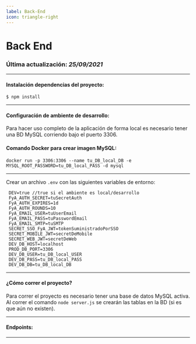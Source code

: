 ```yaml
---
label: Back-End
icon: triangle-right
---
```


# Back End 
### Última actualización: _25/09/2021_
___


#### Instalación dependencias del proyecto:
`$ npm install`
___

#### Configuración de ambiente de desarrollo: 

Para hacer uso completo de la aplicación de forma local es necesario tener una BD MySQL corriendo bajo el puerto 3306. 
#### Comando Docker para crear imagen MySQL:

`docker run -p 3306:3306 --name tu_DB_local_DB -e MYSQL_ROOT_PASSWORD=tu_DB_local_PASS -d mysql`
___

Crear un archivo `.env` con las siguientes variables de entorno:

```
 DEV=true //true si el ambiente es local/desarrollo
 FyA_AUTH_SECRET=tuSecretAuth
 FyA_AUTH_EXPIRES=1d
 FyA_AUTH_ROUNDS=10
 FyA_EMAIL_USER=tuUserEmail
 FyA_EMAIL_PASS=tuPasswordEmail
 FyA_EMAIL_SMTP=tuSMTP
 SECRET_SSO_FyA_JWT=tokenSuministradoPorSSO
 SECRET_MOBILE_JWT=secretDeMobile
 SECRET_WEB_JWT=secretDeWeb
 DEV_DB_HOST=localhost
 PROD_DB_PORT=3306
 DEV_DB_USER=tu_DB_local_USER
 DEV_DB_PASS=tu_DB_local_PASS
 DEV_DB_DB=tu_DB_local_DB
```

___

#### ¿Cómo correr el proyecto?

Para correr el proyecto es necesario tener una base de datos MySQL activa. Al correr el comando `node server.js` se 
crearán las tablas en la BD (si es que aún no existen).
___

#### Endpoints:

---

